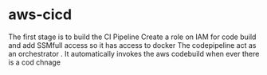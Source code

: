# aws-cicd
The first stage is to build the CI Pipeline 
Create a role on IAM for code build and add SSMfull access so it has access to docker 
The codepipeline act as an orchestrator . It automatically invokes the aws codebuild when ever there is a cod chnage 

